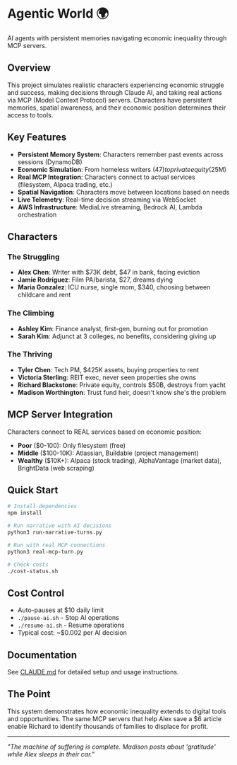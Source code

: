 # Agentic World 🌍

AI agents with persistent memories navigating economic inequality through MCP servers.

## Overview

This project simulates realistic characters experiencing economic struggle and success, making decisions through Claude AI, and taking real actions via MCP (Model Context Protocol) servers. Characters have persistent memories, spatial awareness, and their economic position determines their access to tools.

## Key Features

- **Persistent Memory System**: Characters remember past events across sessions (DynamoDB)
- **Economic Simulation**: From homeless writers ($47) to private equity ($25M)
- **Real MCP Integration**: Characters connect to actual services (filesystem, Alpaca trading, etc.)
- **Spatial Navigation**: Characters move between locations based on needs
- **Live Telemetry**: Real-time decision streaming via WebSocket
- **AWS Infrastructure**: MediaLive streaming, Bedrock AI, Lambda orchestration

## Characters

### The Struggling
- **Alex Chen**: Writer with $73K debt, $47 in bank, facing eviction
- **Jamie Rodriguez**: Film PA/barista, $27, dreams dying
- **Maria Gonzalez**: ICU nurse, single mom, $340, choosing between childcare and rent

### The Climbing
- **Ashley Kim**: Finance analyst, first-gen, burning out for promotion
- **Sarah Kim**: Adjunct at 3 colleges, no benefits, considering giving up

### The Thriving
- **Tyler Chen**: Tech PM, $425K assets, buying properties to rent
- **Victoria Sterling**: REIT exec, never seen properties she owns
- **Richard Blackstone**: Private equity, controls $50B, destroys from yacht
- **Madison Worthington**: Trust fund heir, doesn't know she's the problem

## MCP Server Integration

Characters connect to REAL services based on economic position:

- **Poor** ($0-100): Only filesystem (free)
- **Middle** ($100-10K): Atlassian, Buildable (project management)
- **Wealthy** ($10K+): Alpaca (stock trading), AlphaVantage (market data), BrightData (web scraping)

## Quick Start

```bash
# Install dependencies
npm install

# Run narrative with AI decisions
python3 run-narrative-turns.py

# Run with real MCP connections
python3 real-mcp-turn.py

# Check costs
./cost-status.sh
```

## Cost Control

- Auto-pauses at $10 daily limit
- `./pause-ai.sh` - Stop AI operations
- `./resume-ai.sh` - Resume operations
- Typical cost: ~$0.002 per AI decision

## Documentation

See [CLAUDE.md](CLAUDE.md) for detailed setup and usage instructions.

## The Point

This system demonstrates how economic inequality extends to digital tools and opportunities. The same MCP servers that help Alex save a $6 article enable Richard to identify thousands of families to displace for profit.

---

*"The machine of suffering is complete. Madison posts about 'gratitude' while Alex sleeps in their car."*